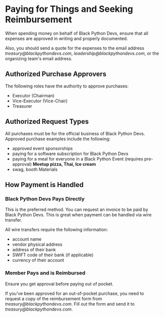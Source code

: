 # Paying for Things and Seeking Reimbursement

When spending money on behalf of Black Python Devs, ensure that all expenses are approved in writing and properly documented.

Also, you should send a quote for the expenses to the email address _treasury@blackpythondevs.com_, _leadership@blackpythondevs.com_, or the organizing team's email address.

## Authorized Purchase Approvers

The following roles have the authority to approve purchases:

* Executor (Chairman)
* Vice-Executor (Vice-Chair)
* Treasurer

## Authorized Request Types

All purchases must be for the official business of Black Python Devs. Approved purchase examples include the following:

* approved event sponsorships
* paying for a software subscription for Black Python Devs
* paying for a meal for everyone in a Black Python Event (requires pre-approval) **Meetup pizza, Thai, Ice cream**
* swag, booth Materials

## How Payment is Handled

### Black Python Devs Pays Directly

This is the preferred method. You can request an invoice to be paid by Black Python Devs. This is great when payment can be handled via wire transfer.

All wire transfers require the following information:

* account name
* vendor physical address
* address of their bank
* SWIFT code of their bank (if applicable)
* currency of their account

### Member Pays and is Reimbursed

Ensure you get approval before paying out of pocket.

If you've been approved for an out-of-pocket purchase, you need to request a copy of the reimbursement form from _treasury@blackpythondevs.com_. Fill out the form and send it to _treasury@blackpythondevs.com_.
